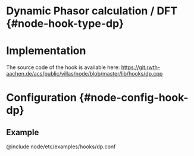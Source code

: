 # Dynamic Phasor calculation / DFT {#node-hook-type-dp}

# Implementation

The source code of the hook is available here:
https://git.rwth-aachen.de/acs/public/villas/node/blob/master/lib/hooks/dp.cpp


# Configuration {#node-config-hook-dp}

## Example

@include node/etc/examples/hooks/dp.conf
